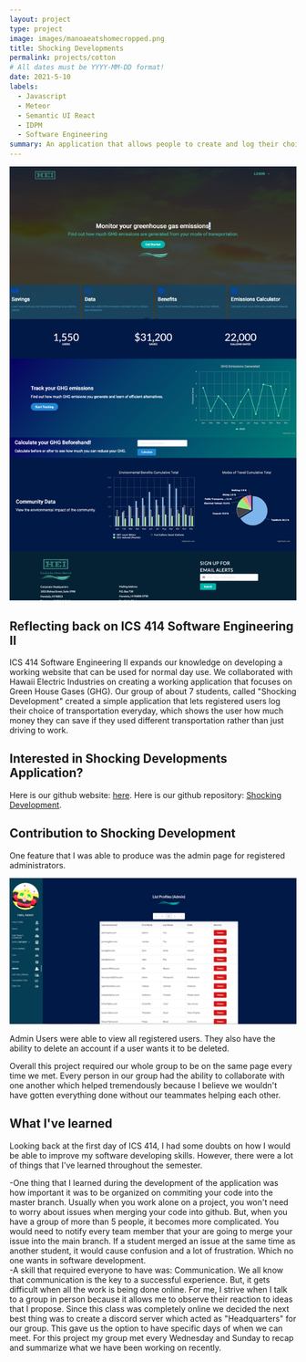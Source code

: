 ```yaml
---
layout: project
type: project
image: images/manoaeatshomecropped.png
title: Shocking Developments 
permalink: projects/cotton
# All dates must be YYYY-MM-DD format!
date: 2021-5-10
labels:
  - Javascript
  - Meteor
  - Semantic UI React
  - IDPM
  - Software Engineering 
summary: An application that allows people to create and log their choices of transportation everyday to analyze how much GHG (Green House Gases) emissions they've produced.
---
```


<img class="ui image" src="../images/landingPageM4.png">

## Reflecting back on ICS 414 Software Engineering II

ICS 414 Software Engineering II expands our knowledge on developing a working website that can be used for normal day use. We collaborated with Hawaii Electric Industries on creating a working application that focuses on Green House Gases (GHG). Our group of about 7 students, called "Shocking Development" created a simple application that lets registered users log their choice of transportation everyday, which shows the user how much money they can save if they used different transportation rather than just driving to work. 
 
## Interested in Shocking Developments Application? 
Here is our github website: <a href="https://shocking-development.github.io/">here</a>.
Here is our github repository: <a href="https://github.com/shocking-development/shockingdevelopment">Shocking Development</a>.
 
## Contribution to Shocking Development

One feature that I was able to produce was the admin page for registered administrators.

<img class="ui big image" src="../images/adminPage.png">

Admin Users were able to view all registered users. They also have the ability to delete an account if a user wants it to be deleted. 

Overall this project required our whole group to be on the same page every time we met. Every person in our group had the ability to collaborate with one another which helped tremendously because I believe we wouldn't have gotten everything done without our teammates helping each other. 


## What I've learned

Looking back at the first day of ICS 414, I had some doubts on how I would be able to improve my software developing skills. However, there were a lot of things that I've learned throughout the semester. 

-One thing that I learned during the development of the application was how important it was to be organized on commiting your code into the master branch. Usually when you work alone on a project, you won't need to worry about issues when merging your code into github. But, when you have a group of more than 5 people, it becomes more complicated. You would need to notify every team member that your are going to merge your issue into the main branch. If a student merged an issue at the same time as another student, it would cause confusion and a lot of frustration. Which no one wants in software development.  
-A skill that required everyone to have was: Communication. We all know that communication is the key to a successful experience. But, it gets difficult when all the work is being done online. For me, I strive when I talk to a group in person because it allows me to observe their reaction to ideas that I propose. Since this class was completely online we decided the next best thing was to create a discord server which acted as "Headquarters" for our group. This gave us the option to have specific days of when we can meet. For this project my group met every Wednesday and Sunday to recap and summarize what we have been working on recently. 




